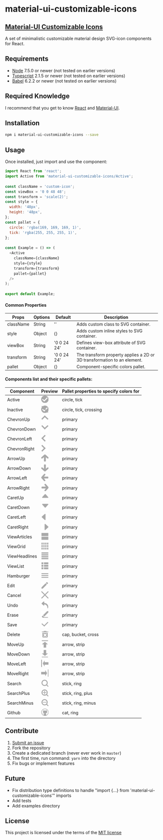 material-ui-customizable-icons
=======================

## [Material-UI Customizable Icons](https://gasite.in.ua/open-source/material-ui-customizable-icons/)

A set of minimalistic customizable material design SVG-icon components for React.


## Requirements

- [Node](https://nodejs.org) 7.5.0 or newer (not tested on earlier versions)
- [Typescript](https://www.typescriptlang.org) 2.1.5 or newer (not tested on earlier versions)
- [Babel](https://babeljs.io) 6.2.2 or newer (not tested on earlier versions)


## Required Knowledge

I recommend that you get to know [React](http://facebook.github.io/react/) and [Material-UI](http://material-ui.com/).

## Installation
```sh
npm i material-ui-customizable-icons --save
```

## Usage
Once installed, just import and use the component:
```javascript
import React from 'react';
import Active from 'material-ui-customizable-icons/Active';

const className = 'custom-icon';
const viewBox = '0 0 48 48';
const transform = 'scale(2)';
const style = {
  width: '48px',
  height: '48px',
};
const pallet = {
  circle: 'rgba(169, 169, 169, 1)',
  tick: 'rgba(255, 255, 255, 1)',
};

const Example = () => (
  <Active
    className={className}
    style={style}
    transform={transform}
    pallet={pallet}
  />
);

export default Example;
```


#### Common Properties
| Props        | Options           | Default  | Description |
| ------------- |-------------| -----| -------- |
| className | String | '' | Adds custom class to SVG container.|
| style | Object | {} | Adds custom inline styles to SVG container. |
| viewBox | String | '0 0 24 24' | Defines view-box attribute of SVG container.|
| transform | String | '0 0 24 24' | The transform property applies a 2D or 3D transformation to an element.|
| pallet | Object | {} | Component-specific colors pallet. |

#### Components list and their specific pallets:
| Component        | Preview           | Pallet properties to specify colors for |
| ------------- |-------------| -------- |
| Active | ![Active Icon](png/active.png) | circle, tick |
| Inactive | ![Inactive Icon](png/inactive.png) | circle, tick, crossing |
| ChevronUp | ![ChevronUp Icon](png/chevron-up.png) | primary |
| ChevronDown | ![ChevronDown Icon](png/chevron-down.png) | primary |
| ChevronLeft | ![ChevronLeft Icon](png/chevron-left.png) | primary |
| ChevronRight | ![ChevronRight Icon](png/chevron-right.png) | primary |
| ArrowUp | ![ArrowUp Icon](png/arrow-up.png) | primary |
| ArrowDown | ![ArrowDown Icon](png/arrow-down.png) | primary |
| ArrowLeft | ![ArrowLeft Icon](png/arrow-left.png) | primary |
| ArrowRight | ![ArrowRight Icon](png/arrow-right.png) | primary |
| CaretUp | ![CaretUp Icon](png/caret-up.png) | primary |
| CaretDown | ![CaretDown Icon](png/caret-down.png) | primary |
| CaretLeft | ![CaretLeft Icon](png/caret-left.png) | primary |
| CaretRight | ![CaretRight Icon](png/caret-right.png) | primary |
| ViewArticles | ![ViewArticles Icon](png/view-articles.png) | primary |
| ViewGrid | ![ViewGrid Icon](png/view-grid.png) | primary |
| ViewHeadlines | ![ViewHeadlines Icon](png/view-headlines.png) | primary |
| ViewList | ![ViewList Icon](png/view-list.png) | primary |
| Hamburger | ![Hamburger Icon](png/hamburger.png) | primary |
| Edit | ![Edit Icon](png/edit.png) | primary |
| Cancel | ![Cancel Icon](png/cancel.png) | primary |
| Undo | ![Undo Icon](png/undo.png) | primary |
| Erase | ![Erase Icon](png/erase.png) | primary |
| Save | ![Save Icon](png/save.png) | primary |
| Delete | ![Delete Icon](png/delete.png) | cap, bucket, cross |
| MoveUp | ![MoveUp Icon](png/move-up.png) | arrow, strip |
| MoveDown | ![MoveDown Icon](png/move-down.png) | arrow, strip |
| MoveLeft | ![MoveLeft Icon](png/move-left.png) | arrow, strip |
| MoveRight | ![MoveRight Icon](png/move-right.png) | arrow, strip |
| Search | ![Search Icon](png/search.png) | stick, ring |
| SearchPlus | ![SearchPlus Icon](png/search-plus.png) | stick, ring, plus |
| SearchMinus | ![SearchMinus Icon](png/search-minus.png) | stick, ring, minus |
| Github | ![Github Icon](png/github.png) | cat, ring |


## Contribute

1. [Submit an issue](https://github.com/gordienkotolik//material-ui-customizable-icons/issues)
2. Fork the repository
3. Create a dedicated branch (never ever work in `master`)
4. The first time, run command: `yarn` into the directory
5. Fix bugs or implement features


## Future
- Fix distribution type definitions to handle "import {...} from 'material-ui-customizable-icons'" imports
- Add tests
- Add examples directory


## License
This project is licensed under the terms of the
[MIT license](https://github.com/gordienkotolik//material-ui-customizable-icons/blob/master/LICENSE)